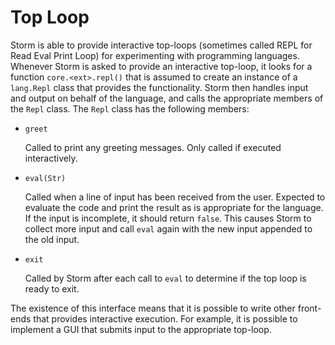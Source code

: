 Top Loop
=========

Storm is able to provide interactive top-loops (sometimes called REPL for Read Eval Print Loop) for
experimenting with programming languages. Whenever Storm is asked to provide an interactive
top-loop, it looks for a function `core.<ext>.repl()` that is assumed to create an instance of a
`lang.Repl` class that provides the functionality. Storm then handles input and output on
behalf of the language, and calls the appropriate members of the `Repl` class. The `Repl` class has
the following members:

* `greet`

  Called to print any greeting messages. Only called if executed interactively.

* `eval(Str)`

  Called when a line of input has been received from the user. Expected to evaluate the code and
  print the result as is appropriate for the language. If the input is incomplete, it should return
  `false`. This causes Storm to collect more input and call `eval` again with the new input appended
  to the old input.

* `exit`

  Called by Storm after each call to `eval` to determine if the top loop is ready to exit.


The existence of this interface means that it is possible to write other front-ends that provides
interactive execution. For example, it is possible to implement a GUI that submits input to the
appropriate top-loop.
